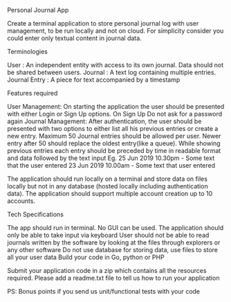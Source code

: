 Personal Journal App

Create a terminal application to store personal journal log with user management, to be run locally and not on cloud. For simplicity consider you could enter only textual content in journal data. 

Terminologies

User : An independent entity with access to its own journal. Data should not be shared between users.
Journal : A text log containing multiple entries.
Journal Entry : A piece for text accompanied by a timestamp 

Features required

User Management: On starting the application the user should be presented with either Login or Sign Up options. On Sign Up Do not ask for a password again
Journal Management: After authentication, the user should be presented with two options to either list all his previous entries or create a new entry. Maximum 50 Journal entries should be allowed per user. Newer entry after 50 should replace the oldest entry(like a queue).
While showing previous entries each entry should be preceded by time in readable format and data followed by the text input 
Eg.
25 Jun 2019 10.30pm - Some text that the user entered
23 Jun 2019 10.00am - Some text that user entered

The application should run locally on a terminal and store data on files locally but not in any database (hosted locally including authentication data). The application should support multiple account creation up to 10 accounts.

Tech Specifications

The app should run in terminal. No GUI can be used. The application should only be able to take input via keyboard
User should not be able to read journals written by the software by looking at the files through explorers or any other software
Do not use database for storing data, use files to store all your user data 
Build your code in Go, python or PHP

Submit your application code in a zip which contains all the resources required. Please add a readme.txt file to tell us how to run your application 

PS: Bonus points if you send us unit/functional tests with your code
